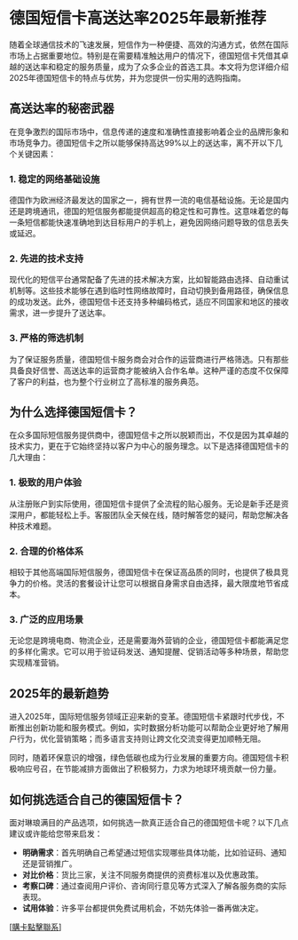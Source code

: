 # 德国短信卡高送达率2025年最新推荐

随着全球通信技术的飞速发展，短信作为一种便捷、高效的沟通方式，依然在国际市场上占据重要地位。特别是在需要精准触达用户的情况下，德国短信卡凭借其卓越的送达率和稳定的服务质量，成为了众多企业的首选工具。本文将为您详细介绍2025年德国短信卡的特点与优势，并为您提供一份实用的选购指南。

## 高送达率的秘密武器

在竞争激烈的国际市场中，信息传递的速度和准确性直接影响着企业的品牌形象和市场竞争力。德国短信卡之所以能够保持高达99%以上的送达率，离不开以下几个关键因素：

### 1. 稳定的网络基础设施

德国作为欧洲经济最发达的国家之一，拥有世界一流的电信基础设施。无论是国内还是跨境通讯，德国的短信服务都能提供超高的稳定性和可靠性。这意味着您的每一条短信都能快速准确地到达目标用户的手机上，避免因网络问题导致的信息丢失或延迟。

### 2. 先进的技术支持

现代化的短信平台通常配备了先进的技术解决方案，比如智能路由选择、自动重试机制等。这些技术能够在遇到临时性网络故障时，自动切换到备用路径，确保信息的成功发送。此外，德国短信卡还支持多种编码格式，适应不同国家和地区的接收需求，进一步提升了送达率。

### 3. 严格的筛选机制

为了保证服务质量，德国短信卡服务商会对合作的运营商进行严格筛选。只有那些具备良好信誉、高送达率的运营商才能被纳入合作名单。这种严谨的态度不仅保障了客户的利益，也为整个行业树立了高标准的服务典范。

## 为什么选择德国短信卡？

在众多国际短信服务提供商中，德国短信卡之所以脱颖而出，不仅是因为其卓越的技术实力，更在于它始终坚持以客户为中心的服务理念。以下是选择德国短信卡的几大理由：

### 1. 极致的用户体验

从注册账户到实际使用，德国短信卡提供了全流程的贴心服务。无论是新手还是资深用户，都能轻松上手。客服团队全天候在线，随时解答您的疑问，帮助您解决各种技术难题。

### 2. 合理的价格体系

相较于其他高端国际短信服务，德国短信卡在保证高品质的同时，也提供了极具竞争力的价格。灵活的套餐设计让您可以根据自身需求自由选择，最大限度地节省成本。

### 3. 广泛的应用场景

无论您是跨境电商、物流企业，还是需要海外营销的企业，德国短信卡都能满足您的多样化需求。它可以用于验证码发送、通知提醒、促销活动等多种场景，帮助您实现精准营销。

## 2025年的最新趋势

进入2025年，国际短信服务领域正迎来新的变革。德国短信卡紧跟时代步伐，不断推出创新功能和服务模式。例如，实时数据分析功能可以帮助企业更好地了解用户行为，优化营销策略；而多语言支持则让跨文化交流变得更加顺畅无阻。

同时，随着环保意识的增强，绿色低碳也成为行业发展的重要方向。德国短信卡积极响应号召，在节能减排方面做出了积极努力，力求为地球环境贡献一份力量。

## 如何挑选适合自己的德国短信卡？

面对琳琅满目的产品选项，如何挑选一款真正适合自己的德国短信卡呢？以下几点建议或许能给您带来启发：

- **明确需求**：首先明确自己希望通过短信实现哪些具体功能，比如验证码、通知还是营销推广。
- **对比价格**：货比三家，关注不同服务商提供的资费标准以及优惠政策。
- **考察口碑**：通过查阅用户评价、咨询同行意见等方式深入了解各服务商的实际表现。
- **试用体验**：许多平台都提供免费试用机会，不妨先体验一番再做决定。

[[購卡點擊聯系](https://t.me/s/SXDXQF)]